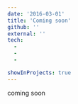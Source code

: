 ```yaml
---
date: '2016-03-01'
title: 'Coming soon'
github: ''
external: ''
tech:
  - 
  - 
  - 

showInProjects: true
---
```


coming soon
